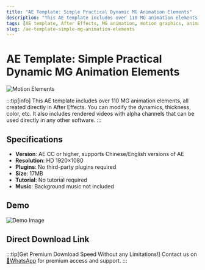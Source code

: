 ```yaml
---
title: "AE Template: Simple Practical Dynamic MG Animation Elements"
description: "This AE template includes over 110 MG animation elements, all created directly in After Effects. You can modify the dynamics, thickness, color, etc. It also includes rendered videos with alpha channels that can be used directly in any other software."
tags: [AE template, After Effects, MG animation, motion graphics, animation elements, rendered video, alpha channel]
slug: /ae-template-simple-mg-animation-elements
---
```


# AE Template: Simple Practical Dynamic MG Animation Elements

![Motion Elements](https://www.gfxcamp.com/wp-content/uploads/2016/12/Motion-Elements.jpg)

:::tip[info]
This AE template includes over 110 MG animation elements, all created directly in After Effects. You can modify the dynamics, thickness, color, etc. It also includes rendered videos with alpha channels that can be used directly in any other software.
:::

## Specifications

- **Version**: AE CC or higher, supports Chinese/English versions of AE
- **Resolution**: HD 1920×1080
- **Plugins**: No third-party plugins required
- **Size**: 17MB
- **Tutorial**: No tutorial required
- **Music**: Background music not included

## Demo

![Demo Image](https://img.alicdn.com/imgextra/i3/680650857/TB2SngmbrXlpuFjy1zbXXb_qpXa-680650857.gif)

## Direct Download Link
:::tip[Get Premium Download Speed Without any Limitations!]
Contact us on [💬WhatsApp](https://wa.me/+8613237610083) for premium  access and support.
:::